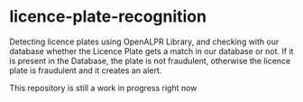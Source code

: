 # licence-plate-recognition
Detecting licence plates using OpenALPR Library, and checking with our database whether the Licence Plate gets a match in our database or not.
If it is present in the Database, the plate is not fraudulent, otherwise the licence plate is fraudulent and it creates an alert.

This repository is still a work in progress right now
